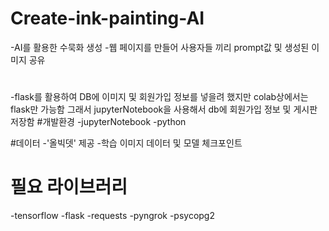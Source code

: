 # Create-ink-painting-AI
-AI를 활용한 수묵화 생성
-웹 페이지를 만들어 사용자들 끼리 prompt값 및 생성된 이미지 공유

#
-flask를 활용하여 DB에 이미지 및 회원가입 정보를 넣을려 했지만 colab상에서는 flask만 가능함 그래서 jupyterNotebook을 사용해서 db에 회원가입 정보 및 게시판 저장함
#개발환경
-jupyterNotebook
-python

#데이터
-'올빅뎃' 제공
-학습 이미지 데이터 및 모델 체크포인트

# 필요 라이브러리
-tensorflow
-flask
-requests
-pyngrok
-psycopg2
